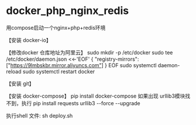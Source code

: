 # docker_php_nginx_redis
用compose启动一个nginx+php+redis环境

【安装 docker-io】

【修改docker 仓库地址为阿里云】
    sudo mkdir -p /etc/docker
    sudo tee /etc/docker/daemon.json <<-'EOF'
    {
      "registry-mirrors": ["https://9lmbskbr.mirror.aliyuncs.com"]
    }
    EOF
    sudo systemctl daemon-reload
    sudo systemctl restart docker



【安装 git】

【安装 docker-compose】 
    pip install docker-compose
   如果出现 urllib3模块找不到，执行
    pip install requests urllib3 --force --upgrade
  
执行shell 文件:
sh deploy.sh 
